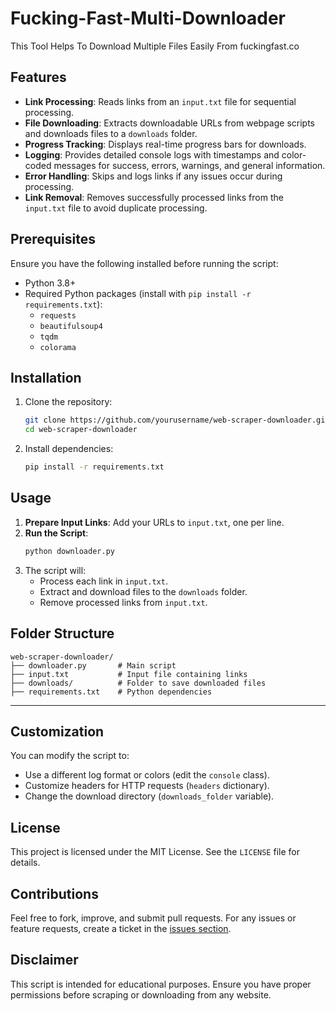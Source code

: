 # Fucking-Fast-Multi-Downloader
This Tool Helps To Download Multiple Files Easily From fuckingfast.co


## Features
- **Link Processing**: Reads links from an `input.txt` file for sequential processing.
- **File Downloading**: Extracts downloadable URLs from webpage scripts and downloads files to a `downloads` folder.
- **Progress Tracking**: Displays real-time progress bars for downloads.
- **Logging**: Provides detailed console logs with timestamps and color-coded messages for success, errors, warnings, and general information.
- **Error Handling**: Skips and logs links if any issues occur during processing.
- **Link Removal**: Removes successfully processed links from the `input.txt` file to avoid duplicate processing.



## Prerequisites
Ensure you have the following installed before running the script:
- Python 3.8+
- Required Python packages (install with `pip install -r requirements.txt`):
  - `requests`
  - `beautifulsoup4`
  - `tqdm`
  - `colorama`



## Installation
1. Clone the repository:
   ```bash
   git clone https://github.com/yourusername/web-scraper-downloader.git
   cd web-scraper-downloader
   ```
2. Install dependencies:
   ```bash
   pip install -r requirements.txt
   ```



## Usage
1. **Prepare Input Links**: Add your URLs to `input.txt`, one per line.
2. **Run the Script**:
   ```bash
   python downloader.py
   ```
3. The script will:
   - Process each link in `input.txt`.
   - Extract and download files to the `downloads` folder.
   - Remove processed links from `input.txt`.


## Folder Structure
```
web-scraper-downloader/
├── downloader.py       # Main script
├── input.txt           # Input file containing links
├── downloads/          # Folder to save downloaded files
├── requirements.txt    # Python dependencies
```

---

## Customization
You can modify the script to:
- Use a different log format or colors (edit the `console` class).
- Customize headers for HTTP requests (`headers` dictionary).
- Change the download directory (`downloads_folder` variable).


## License
This project is licensed under the MIT License. See the `LICENSE` file for details.


## Contributions
Feel free to fork, improve, and submit pull requests. For any issues or feature requests, create a ticket in the [issues section](https://github.com/yourusername/web-scraper-downloader/issues).


## Disclaimer
This script is intended for educational purposes. Ensure you have proper permissions before scraping or downloading from any website.
